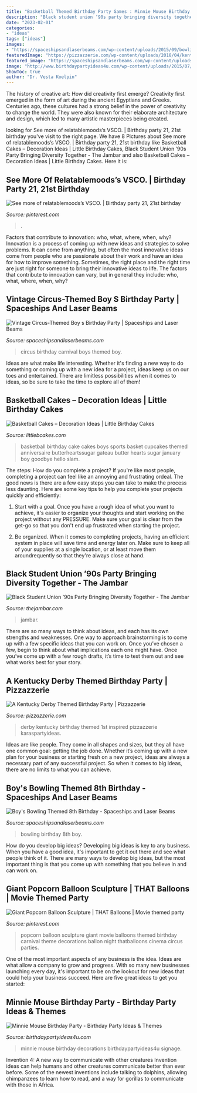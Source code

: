 ```yaml
---
title: "Basketball Themed Birthday Party Games : Minnie Mouse Birthday Party"
description: "Black student union ’90s party bringing diversity together"
date: "2023-02-01"
categories:
- "ideas"
tags: ["ideas"]
images:
- "https://spaceshipsandlaserbeams.com/wp-content/uploads/2015/09/bowling-birthday-party-ideas-459.jpg"
featuredImage: "https://pizzazzerie.com/wp-content/uploads/2018/04/kentucky-derby-party-snacks.jpg"
featured_image: "https://spaceshipsandlaserbeams.com/wp-content/uploads/2015/09/circus-birthday-party-ideas-boys.jpg.jpg"
image: "http://www.birthdaypartyideas4u.com/wp-content/uploads/2015/07/Minnie-Mouse-Birthday-Party-signage-and-decorations-550x824.jpg"
ShowToc: true
author: "Dr. Vesta Koelpin"
---
```



The history of creative art: How did creativity first emerge?
Creativity first emerged in the form of art during the ancient Egyptians and Greeks. Centuries ago, these cultures had a strong belief in the power of creativity to change the world. They were also known for their elaborate architecture and design, which led to many artistic masterpieces being created.

	

		
looking for See more of relatablemoods’s VSCO. | Birthday party 21, 21st birthday you've visit to the right page. We have 8 Pictures about See more of relatablemoods’s VSCO. | Birthday party 21, 21st birthday like Basketball Cakes – Decoration Ideas | Little Birthday Cakes, Black Student Union ’90s Party Bringing Diversity Together - The Jambar and also Basketball Cakes – Decoration Ideas | Little Birthday Cakes. Here it is:
		
    
## See More Of Relatablemoods’s VSCO. | Birthday Party 21, 21st Birthday

<img loading=lazy src="https://i.pinimg.com/736x/e4/3a/c6/e43ac6cb099e6f57591bc8ff49c0bb8c.jpg" onerror="this.onerror=null;this.src='https://tse3.mm.bing.net/th?id=OIP.Zouo580CUDCUolueOOq1xgHaKX&amp;pid=15.1';" alt="See more of relatablemoods’s VSCO. | Birthday party 21, 21st birthday">

_Source: pinterest.com_

>. 

	

Factors that contribute to innovation: who, what, where, when, why?
Innovation is a process of coming up with new ideas and strategies to solve problems. It can come from anything, but often the most innovative ideas come from people who are passionate about their work and have an idea for how to improve something. Sometimes, the right place and the right time are just right for someone to bring their innovative ideas to life. The factors that contribute to innovation can vary, but in general they include: who, what, where, when, why?

    
## Vintage Circus-Themed Boy S Birthday Party | Spaceships And Laser Beams

<img loading=lazy src="https://spaceshipsandlaserbeams.com/wp-content/uploads/2015/09/circus-birthday-party-ideas-boys.jpg.jpg" onerror="this.onerror=null;this.src='https://tse1.mm.bing.net/th?id=OIP.XGxWsmha0Hie-C2ym4k4CAHaLH&amp;pid=15.1';" alt="Vintage Circus-Themed Boy s Birthday Party | Spaceships and Laser Beams">

_Source: spaceshipsandlaserbeams.com_

>circus birthday carnival boys themed boy. 

	

Ideas are what make life interesting. Whether it's finding a new way to do something or coming up with a new idea for a project, ideas keep us on our toes and entertained. There are limitless possibilities when it comes to ideas, so be sure to take the time to explore all of them!

    
## Basketball Cakes – Decoration Ideas | Little Birthday Cakes

<img loading=lazy src="http://www.littlebcakes.com/wp-content/uploads/2014/01/Basketball-Cakes-Pictures.jpg" onerror="this.onerror=null;this.src='https://tse1.mm.bing.net/th?id=OIP.dMlOi_CHHogNj1eXQZYniwHaKB&amp;pid=15.1';" alt="Basketball Cakes – Decoration Ideas | Little Birthday Cakes">

_Source: littlebcakes.com_

>basketball birthday cake cakes boys sports basket cupcakes themed anniversaire butterheartssugar gateau butter hearts sugar january boy goodbye hello slam. 

	

The steps: How do you complete a project?
If you're like most people, completing a project can feel like an annoying and frustrating ordeal. The good news is there are a few easy steps you can take to make the process less daunting. Here are some key tips to help you complete your projects quickly and efficiently:
1. Start with a goal. Once you have a rough idea of what you want to achieve, it's easier to organize your thoughts and start working on the project without any PRESSURE. Make sure your goal is clear from the get-go so that you don't end up frustrated when starting the project.

2. Be organized. When it comes to completing projects, having an efficient system in place will save time and energy later on. Make sure to keep all of your supplies at a single location, or at least move them aroundrequently so that they're always close at hand.

    
## Black Student Union ’90s Party Bringing Diversity Together - The Jambar

<img loading=lazy src="https://www.thejambar.com/wp-content/uploads/2018/03/90s-Party-by-AlyssaKosis-715x400.jpg" onerror="this.onerror=null;this.src='https://tse4.mm.bing.net/th?id=OIP.iJTwGaSMDH0VqbTVlc9PUQHaEJ&amp;pid=15.1';" alt="Black Student Union ’90s Party Bringing Diversity Together - The Jambar">

_Source: thejambar.com_

>jambar. 

	

There are so many ways to think about ideas, and each has its own strengths and weaknesses. One way to approach brainstorming is to come up with a few specific ideas that you can work on. Once you’ve chosen a few, begin to think about what implications each one might have. Once you’ve come up with a few rough drafts, it’s time to test them out and see what works best for your story.

    
## A Kentucky Derby Themed Birthday Party | Pizzazzerie

<img loading=lazy src="https://pizzazzerie.com/wp-content/uploads/2018/04/kentucky-derby-party-snacks.jpg" onerror="this.onerror=null;this.src='https://tse4.mm.bing.net/th?id=OIP.5-pJyp942EiXWRgLZVMozQHaLG&amp;pid=15.1';" alt="A Kentucky Derby Themed Birthday Party | Pizzazzerie">

_Source: pizzazzerie.com_

>derby kentucky birthday themed 1st inspired pizzazzerie karaspartyideas. 

	

Ideas are like people. They come in all shapes and sizes, but they all have one common goal: getting the job done. Whether it’s coming up with a new plan for your business or starting fresh on a new project, ideas are always a necessary part of any successful project. So when it comes to big ideas, there are no limits to what you can achieve.

    
## Boy&#039;s Bowling Themed 8th Birthday - Spaceships And Laser Beams

<img loading=lazy src="https://spaceshipsandlaserbeams.com/wp-content/uploads/2015/09/bowling-birthday-party-ideas-459.jpg" onerror="this.onerror=null;this.src='https://tse3.mm.bing.net/th?id=OIP.GZGALo-81mII-P9DpDzaEwHaLH&amp;pid=15.1';" alt="Boy&#039;s Bowling Themed 8th Birthday - Spaceships and Laser Beams">

_Source: spaceshipsandlaserbeams.com_

>bowling birthday 8th boy. 

	

How do you develop big ideas?
Developing big ideas is key to any business. When you have a good idea, it's important to get it out there and see what people think of it. There are many ways to develop big ideas, but the most important thing is that you come up with something that you believe in and can work on.

    
## Giant Popcorn Balloon Sculpture | THAT Balloons | Movie Themed Party

<img loading=lazy src="https://i.pinimg.com/736x/a9/bb/cf/a9bbcf5cdb7bde6b166277e76de1e40b.jpg" onerror="this.onerror=null;this.src='https://tse2.mm.bing.net/th?id=OIP.AfVXiKPym44og8WgXvfvkAHaJ3&amp;pid=15.1';" alt="Giant Popcorn Balloon Sculpture | THAT Balloons | Movie themed party">

_Source: pinterest.com_

>popcorn balloon sculpture giant movie balloons themed birthday carnival theme decorations ballon night thatballoons cinema circus parties. 

	

One of the most important aspects of any business is the idea. Ideas are what allow a company to grow and progress. With so many new businesses launching every day, it's important to be on the lookout for new ideas that could help your business succeed. Here are five great ideas to get you started: 

    
## Minnie Mouse Birthday Party - Birthday Party Ideas &amp; Themes

<img loading=lazy src="http://www.birthdaypartyideas4u.com/wp-content/uploads/2015/07/Minnie-Mouse-Birthday-Party-signage-and-decorations-550x824.jpg" onerror="this.onerror=null;this.src='https://tse4.mm.bing.net/th?id=OIP.WiTS0jzZ9e5f_-naRBuiTAHaLG&amp;pid=15.1';" alt="Minnie Mouse Birthday Party - Birthday Party Ideas &amp; Themes">

_Source: birthdaypartyideas4u.com_

>minnie mouse birthday decorations birthdaypartyideas4u signage. 

	

Invention 4: A new way to communicate with other creatures
Invention ideas can help humans and other creatures communicate better than ever before. Some of the newest inventions include talking to dolphins, allowing chimpanzees to learn how to read, and a way for gorillas to communicate with those in Africa.

